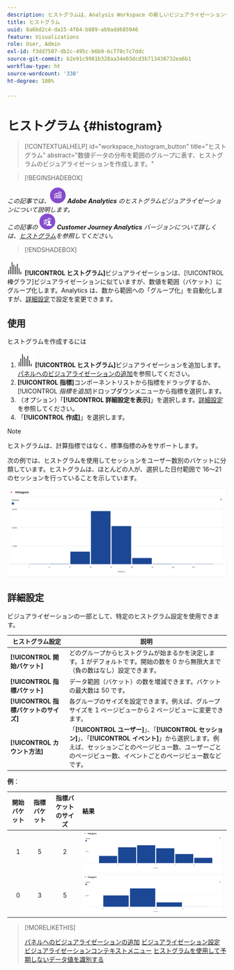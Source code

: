 ```yaml
---
description: ヒストグラムは、Analysis Workspace の新しいビジュアライゼーションタイプです。
title: ヒストグラム
uuid: 8a6bd2c4-da15-4f64-b889-ab9add685046
feature: Visualizations
role: User, Admin
exl-id: f3dd7507-db2c-495c-b6b9-6c770c7c7ddc
source-git-commit: b2e91c9981b328aa34e03dcd3b713438732ea6b1
workflow-type: ht
source-wordcount: '338'
ht-degree: 100%

---
```


# ヒストグラム {#histogram}

<!-- markdownlint-disable MD034 -->

>[!CONTEXTUALHELP]
>id="workspace_histogram_button"
>title="ヒストグラム"
>abstract="数値データの分布を範囲のグループに表す、ヒストグラムのビジュアライゼーションを作成します。"

<!-- markdownlint-enable MD034 -->


>[!BEGINSHADEBOX]

_この記事では、_![AdobeAnalytics](/help/assets/icons/AdobeAnalytics.svg) _**Adobe Analytics** のヒストグラムビジュアライゼーションについて説明します。_<br/>_この記事の_ ![CustomerJourneyAnalytics](/help/assets/icons/CustomerJourneyAnalytics.svg) _**Customer Journey Analytics** バージョンについて詳しくは、[ヒストグラム](https://experienceleague.adobe.com/ja/docs/analytics-platform/using/cja-workspace/visualizations/histogram)を参照してください。_

>[!ENDSHADEBOX]


![ヒストグラム](/help/assets/icons/Histogram.svg) **[!UICONTROL ヒストグラム]**&#x200B;ビジュアライゼーションは、[!UICONTROL 棒グラフ]ビジュアライゼーションに似ていますが、数値を範囲（バケット）にグループ化します。Analytics は、数から範囲への「グループ化」を自動化しますが、[詳細設定](#advanced-settings)で設定を変更できます。

## 使用

ヒストグラムを作成するには

1. ![ヒストグラム](/help/assets/icons/Histogram.svg) **[!UICONTROL ヒストグラム]**&#x200B;ビジュアライゼーションを追加します。[パネルへのビジュアライゼーションの追加](freeform-analysis-visualizations.md#add-visualizations-to-a-panel)を参照してください。
1. **[!UICONTROL 指標]**&#x200B;コンポーネントリストから指標をドラッグするか、[!UICONTROL *指標を追加*]&#x200B;ドロップダウンメニューから指標を選択します。
1. （オプション）「**[!UICONTROL 詳細設定を表示]**」を選択します。[詳細設定](#advanced-settings)を参照してください。
1. 「**[!UICONTROL 作成]**」を選択します。

>[!NOTE]
>
>ヒストグラムは、計算指標ではなく、標準指標のみをサポートします。

次の例では、ヒストグラムを使用してセッションをユーザー数別のバケットに分類しています。ヒストグラムは、ほとんどの人が、選択した日付範囲で 16～21 のセッションを行っていることを示しています。

![](assets/histogram.png)

## 詳細設定

ビジュアライゼーションの一部として、特定のヒストグラム設定を使用できます。

| ヒストグラム設定 | 説明 |
|---|---|
| **[!UICONTROL 開始バケット]** | どのグループからヒストグラムが始まるかを決定します。1 がデフォルトです。開始の数を 0 から無限大まで（負の数はなし）設定できます。 |
| **[!UICONTROL 指標バケット]** | データ範囲（バケット）の数を増減できます。バケットの最大数は 50 です。 |
| **[!UICONTROL 指標バケットのサイズ]** | 各グループのサイズを設定できます。例えば、グループサイズを 1 ページビューから 2 ページビューに変更できます。 |
| **[!UICONTROL カウント方法]** | 「**[!UICONTROL ユーザー]**」、「**[!UICONTROL セッション]**」、「**[!UICONTROL イベント]**」から選択します。例えば、セッションごとのページビュー数、ユーザーごとのページビュー数、イベントごとのページビュー数などです。 |

<!--Russ or Meike - Check Hit Type link above. -->

**例**：

| 開始バケット | 指標バケット | 指標バケットのサイズ | 結果 |
|:----:|:--:|:--:|:--|
| 1 | 5 | 2 | ![ヒストグラム、開始バケット 1、指標バケット 5、指標バケットのサイズ 2](assets/histogram-1-5-2.png) |
| 0 | 3 | 5 | ![ヒストグラム、開始バケット 0、指標バケット 3、指標バケットのサイズ 5](assets/histogram-0-3-5.png) |

>[!MORELIKETHIS]
>
>[パネルへのビジュアライゼーションの追加](/help/analyze/analysis-workspace/visualizations/freeform-analysis-visualizations.md#add-visualizations-to-a-panel)
>[ビジュアライゼーション設定](/help/analyze/analysis-workspace/visualizations/freeform-analysis-visualizations.md#settings)
>[ビジュアライゼーションコンテキストメニュー](/help/analyze/analysis-workspace/visualizations/freeform-analysis-visualizations.md#context-menu)
>[ヒストグラムを使用して予期しないデータ値を識別する](https://experienceleaguecommunities.adobe.com/t5/adobe-analytics-blogs/using-histograms-to-identify-unexpected-data-values/ba-p/596168)

